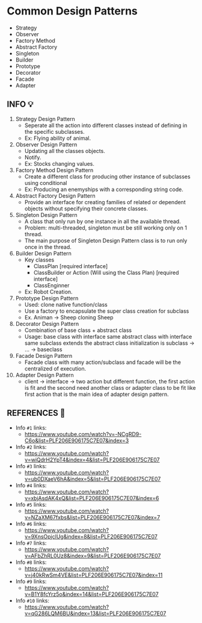 # Common Design Patterns

- Strategy
- Observer
- Factory Method
- Abstract Factory
- Singleton
- Builder
- Prototype
- Decorator
- Facade
- Adapter

## INFO :bulb:
1. Strategy Design Pattern
    - Seperate all the action into different classes instead of defining in the specific subclasses.
    - Ex: Flying ability of animal. 
2. Observer Design Pattern
    - Updating all the classes objects.
    - Notify.
    - Ex: Stocks changing values.
3. Factory Method Design Pattern
    - Create a different class for producing other instance of subclasses using conditional
    - Ex: Producing an enemyships with a corresponding string code.
4. Abstract Factory Design Pattern
    - Provide an interface for creating families of related or dependent objects without specifying their concrete classes.
5. Singleton Design Pattern
    - A class that only run by one instance in all the available thread.
    - Problem: multi-threaded, singleton must be still working only on 1 thread.
    - The main purpose of Singleton Design Pattern class is to run only once in the thread.
6. Builder Design Pattern
    - Key classes
        - ClassPlan [required interface]
        - ClassBuilder or Action (Will using the Class Plan) [required interface]
        - ClassEnginner
    - Ex: Robot Creation.
7. Prototype Design Pattern
    - Used: clone native function/class
    - Use a factory to encapsulate the super class creation for subclass
    - Ex. Animan -> Sheep cloning Sheep
8. Decorator Design Pattern
    - Combination of base class + abstract class
    - Usage:
        base class with interface same
        abstract class with interface same
        subclass extends the abstract class
        initialization is
        subclass -> ... -> baseclass
9. Facade Design Pattern
    - Facade class with many action/subclass and facade will be the centralized of execution.
10. Adapter Design Pattern
    - client -> interface -> two action but different function, the first action is fit and the second need another class or adapter class to be fit like first action that is the main idea of adapter design pattern.

## REFERENCES :link:
- Info ``#1`` links:
    * https://www.youtube.com/watch?v=-NCgRD9-C6o&list=PLF206E906175C7E07&index=3
- Info ``#2`` links:
    * https://www.youtube.com/watch?v=wiQdrH2YpT4&index=4&list=PLF206E906175C7E07
- Info ``#3`` links:
    * https://www.youtube.com/watch?v=ub0DXaeV6hA&index=5&list=PLF206E906175C7E07
- Info ``#4`` links:
    * https://www.youtube.com/watch?v=xbjAsdAK4xQ&list=PLF206E906175C7E07&index=6
- Info ``#5`` links:
    * https://www.youtube.com/watch?v=NZaXM67fxbs&list=PLF206E906175C7E07&index=7
- Info ``#6`` links:
    * https://www.youtube.com/watch?v=9XnsOpjclUg&index=8&list=PLF206E906175C7E07
- Info ``#7`` links:
    * https://www.youtube.com/watch?v=AFbZhRL0Uz8&index=9&list=PLF206E906175C7E07
- Info ``#8`` links:
    * https://www.youtube.com/watch?v=j40kRwSm4VE&list=PLF206E906175C7E07&index=11
- Info ``#9`` links:
    * https://www.youtube.com/watch?v=B1Y8fcYrz5o&index=14&list=PLF206E906175C7E07
- Info ``#10`` links:
    * https://www.youtube.com/watch?v=qG286LQM6BU&index=13&list=PLF206E906175C7E07

